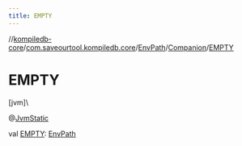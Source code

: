 ```yaml
---
title: EMPTY
---
```

//[kompiledb-core](../../../../index.html)/[com.saveourtool.kompiledb.core](../../index.html)/[EnvPath](../index.html)/[Companion](index.html)/[EMPTY](-e-m-p-t-y.html)



# EMPTY



[jvm]\




@[JvmStatic](https://kotlinlang.org/api/latest/jvm/stdlib/kotlin.jvm/-jvm-static/index.html)



val [EMPTY](-e-m-p-t-y.html): [EnvPath](../index.html)




